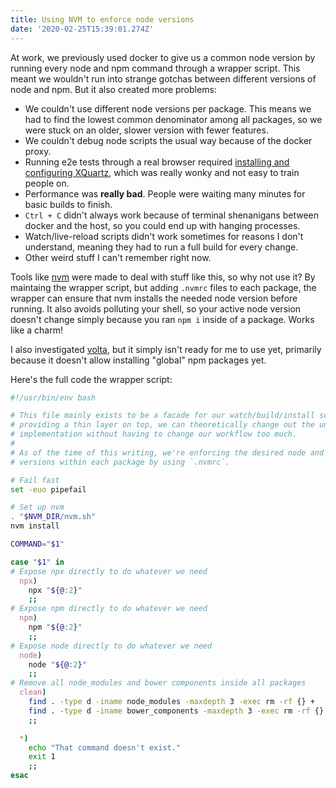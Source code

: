 ```yaml
---
title: Using NVM to enforce node versions
date: '2020-02-25T15:39:01.274Z'
---
```


At work, we previously used docker to give us a common node version by running every node and npm command through a wrapper script. This meant we wouldn't run into strange gotchas between different versions of node and npm. But it also created more problems:

- We couldn't use different node versions per package. This means we had to find the lowest common denominator among all packages, so we were stuck on an older, slower version with fewer features.
- We couldn't debug node scripts the usual way because of the docker proxy.
- Running e2e tests through a real browser required [installing and configuring XQuartz](https://www.cypress.io/blog/2019/05/02/run-cypress-with-a-single-docker-command/#Interactive-mode), which was really wonky and not easy to train people on.
- Performance was **really bad**. People were waiting many minutes for basic builds to finish.
- `Ctrl + C` didn't always work because of terminal shenanigans between docker and the host, so you could end up with hanging processes.
- Watch/live-reload scripts didn't work sometimes for reasons I don't understand, meaning they had to run a full build for every change.
- Other weird stuff I can't remember right now.

Tools like [nvm](https://github.com/nvm-sh/nvm#installing-and-updating) were made to deal with stuff like this, so why not use it? By maintaing the wrapper script, but adding `.nvmrc` files to each package, the wrapper can ensure that nvm installs the needed node version before running. It also avoids polluting your shell, so your active node version doesn't change simply because you ran `npm i` inside of a package. Works like a charm!

I also investigated [volta](https://volta.sh/), but it simply isn't ready for me to use yet, primarily because it doesn't allow installing "global" npm packages yet.

Here's the full code the wrapper script:

```bash
#!/usr/bin/env bash

# This file mainly exists to be a facade for our watch/build/install scripts. By
# providing a thin layer on top, we can theoretically change out the underlying
# implementation without having to change our workflow too much.
#
# As of the time of this writing, we're enforcing the desired node and npm
# versions within each package by using `.nvmrc`.

# Fail fast
set -euo pipefail

# Set up nvm
. "$NVM_DIR/nvm.sh"
nvm install

COMMAND="$1"

case "$1" in
# Expose npx directly to do whatever we need
  npx)
    npx "${@:2}"
    ;;
# Expose npm directly to do whatever we need
  npm)
    npm "${@:2}"
    ;;
# Expose node directly to do whatever we need
  node)
    node "${@:2}"
    ;;
# Remove all node_modules and bower components inside all packages
  clean)
    find . -type d -iname node_modules -maxdepth 3 -exec rm -rf {} +
    find . -type d -iname bower_components -maxdepth 3 -exec rm -rf {} +
    ;;

  *)
    echo "That command doesn't exist."
    exit 1
    ;;
esac
```
